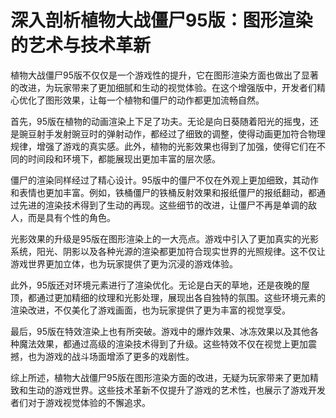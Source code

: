# 深入剖析植物大战僵尸95版：图形渲染的艺术与技术革新

植物大战僵尸95版不仅仅是一个游戏性的提升，它在图形渲染方面也做出了显著的改进，为玩家带来了更加细腻和生动的视觉体验。在这个增强版中，开发者们精心优化了图形效果，让每一个植物和僵尸的动作都更加流畅自然。

首先，95版在植物的动画渲染上下足了功夫。无论是向日葵随着阳光的摇曳，还是豌豆射手发射豌豆时的弹射动作，都经过了细致的调整，使得动画更加符合物理规律，增强了游戏的真实感。此外，植物的光影效果也得到了加强，使得它们在不同的时间段和环境下，都能展现出更加丰富的层次感。

僵尸的渲染同样经过了精心设计。95版中的僵尸不仅在外观上更加细致，其动作和表情也更加丰富。例如，铁桶僵尸的铁桶反射效果和报纸僵尸的报纸翻动，都通过先进的渲染技术得到了生动的再现。这些细节的改进，让僵尸不再是单调的敌人，而是具有个性的角色。

光影效果的升级是95版在图形渲染上的一大亮点。游戏中引入了更加真实的光影系统，阳光、阴影以及各种光源的渲染都更加符合现实世界的光照规律。这不仅让游戏世界更加立体，也为玩家提供了更为沉浸的游戏体验。

此外，95版还对环境元素进行了渲染优化。无论是白天的草地，还是夜晚的屋顶，都通过更加精细的纹理和光影处理，展现出各自独特的氛围。这些环境元素的渲染改进，不仅美化了游戏画面，也为玩家提供了更为丰富的视觉享受。

最后，95版在特效渲染上也有所突破。游戏中的爆炸效果、冰冻效果以及其他各种魔法效果，都通过高级的渲染技术得到了升级。这些特效不仅在视觉上更加震撼，也为游戏的战斗场面增添了更多的戏剧性。

综上所述，植物大战僵尸95版在图形渲染方面的改进，无疑为玩家带来了更加精致和生动的游戏世界。这些技术革新不仅提升了游戏的艺术性，也展示了游戏开发者们对于游戏视觉体验的不懈追求。